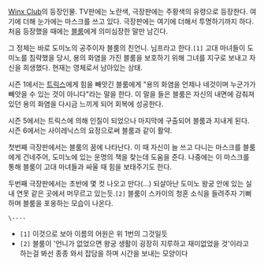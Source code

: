 [Winx Club](Winx%20Club.md)의 등장인물. TV판에는 노란색, 극장판에는 주황색의 유령으로 등장한다. 여기에 더해
눈가에는 마스크를 쓰고 있다. 극장판에는 여기에 더해서 투명하기까지 하다. 처음 등장했을 때에는
[블룸](%EB%B8%94%EB%A3%B8%28Winx%20Club%29.md)에게 의미심장한 말만 남긴다.

그 정체는 바로 도미노의 공주이자 블룸의 친언니. 님프라고 한다.`[1]` 고대 마녀들이 도미노를 침략했을 당시, 용의 화염을 가진 블룸을
보호하기 위해 그녀를 지구로 보내고 자신을 희생했다. 현재는 영체로서 남아있는 상태.

시즌 1에서는 [트릭스](%ED%8A%B8%EB%A6%AD%EC%8A%A4%28Winx%20Club%29.md)에게 힘을 빼앗긴
블룸에게 "용의 화염을 언제나 네것이며 누군가가 빼앗을 수 있는 것이 아니다"라는 말을 한다. 이 말을 들은 블룸은 자신의 내면에 감춰져있던
용의 화염을 다시금 느끼게 되어 회복에 성공한다.

시즌 5에서는 트릭스에 의해 인질이 되었으나 마지막에 구출되어 블룸과 지내게 된다. 시즌 6에서는 사이레닉스의 요정으로써 블룸과 같이 활약.

첫번째 극장판에서는 블룸의 꿈에 나타난다. 이 때 자신이 늘 쓰고 다니는 마스크를 블룸에게 건네주어, 도미노에 있는 운명의 책을 찾는데
도움을 준다. 나중에는 이 마스크를 통해 블룸이 고대 마녀들과 싸울 때 힘을 보태주기도 한다.

두번째 극장판에서는 초반에 몇 컷 나오고 만다(...) 되살아난 도미노 왕궁 안에 있는 실내 연못 같은 곳에서 머무르고 있는듯.`[2]`
블룸이 스카이의 청혼 소식을 들려주자 기뻐하며 블룸을 포옹하는 모습이 나온다.

`\----`

  * `[1]` 이것으로 보아 이름의 어원은 위 1번의 그것일듯
  * `[2]` 블룸이 '언니가 없었으면 왕궁 생활이 굉장히 지루하고 재미없었을 것'이라고 하는걸 봐선 종종 와서 잡담을 하며 시간을 보내는 모양이다

